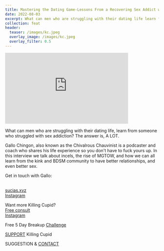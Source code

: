 ```yaml
---
title: Mastering the Dating Game-Lessons From a Recovering Sex Addict with Gallo Chingon
date: 2022-08-03
excerpt: What can men who are struggling with their dating life learn from a sex addict?
collection: feat
header:
  teaser: /images/kc.jpeg
  overlay_image: /images/kc.jpeg
  overlay_filter: 0.5
---
```


<iframe src='https://open.spotify.com/embed/episode/4YSJebUGmyOhfU0JbxNeKy' width='80%' height='232' frameborder='0' allowtransparency='true' allow='encrypted-media'></iframe>

What can men who are struggling with their dating life, learn from someone who struggled with sex addiction? The answer is, A LOT.

Gallo Chingon, also known as the Chivalrous Chauvinist is a podcaster and coach who shares his life experience so you don't have to fuck yours up. In this interview we talk about incels, the rise of MGTOW, and how we can all learn from the kink and BDSM community to have better relationships, and even better sex.

Get in touch with Gallo:

<br>[sucias.xyz](https://sucias.xyz)
<br>[Instagram](https://www.instagram.com/sucias.are.my.favorite)

Want more Killing Cupid?
<br>[Free consult](https://app.squarespacescheduling.com/schedule.php?owner=26058093&appointmentType=32780901)
<br>[Instagram](https://www.instagram.com/killingcupid__)

Free 5 Day Breakup [Challenge](https://www.killingcupid.com/5-day-breakup-challenge)

[SUPPORT](https://www.buymeacoffee.com/NadiaAni) Killing Cupid

SUGGESTION & <a href="mailto:Nadia@KilllingCupid.com">CONTACT</a> 
